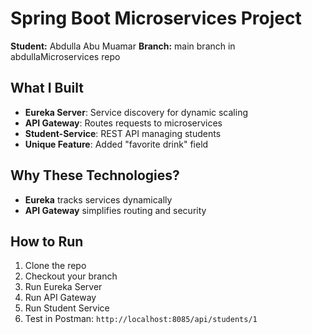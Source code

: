 # Spring Boot Microservices Project
**Student:** Abdulla Abu Muamar 
**Branch:** main branch in abdullaMicroservices repo  


## What I Built  
- **Eureka Server**: Service discovery for dynamic scaling  
- **API Gateway**: Routes requests to microservices  
- **Student-Service**: REST API managing students  
- **Unique Feature**: Added "favorite drink" field  

## Why These Technologies?  
- **Eureka** tracks services dynamically  
- **API Gateway** simplifies routing and security  

## How to Run  
1. Clone the repo  
2. Checkout your branch  
3. Run Eureka Server  
4. Run API Gateway  
5. Run Student Service  
6. Test in Postman: `http://localhost:8085/api/students/1`  

